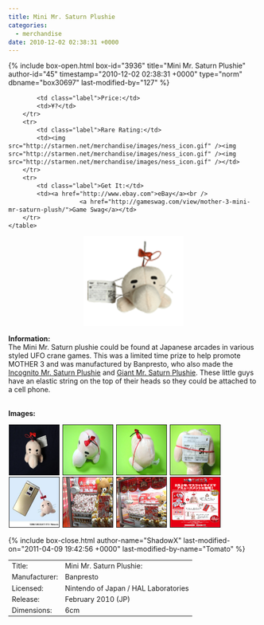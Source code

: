 ```yaml
---
title: Mini Mr. Saturn Plushie
categories:
  - merchandise
date: 2010-12-02 02:38:31 +0000
---
```

{% include box-open.html box-id="3936" title="Mini Mr. Saturn Plushie" author-id="45" timestamp="2010-12-02 02:38:31 +0000" type="norm" dbname="box30697" last-modified-by="127" %}
<div class="gameinfo">
	<table>
		<tr>
			<td class="label">Title:</td>
			<td>Mini Mr. Saturn Plushie:</td>
		</tr>
		<tr>
			<td class="label">Manufacturer:</td>
			<td>Banpresto</td>
		</tr>
		<tr>
			<td class="label">Licensed:</td>
			<td>Nintendo of Japan / HAL Laboratories</td>
		</tr>
		<tr>
			<td class="label">Release:</td>
			<td> February 2010 (JP)</td>
		</tr>
		<tr>
			<td class="label">Dimensions:</td>
			<td>6cm</td>
		</tr>
		<tr>

			<td class="label">Price:</td>
			<td>¥?</td>
		</tr>
		<tr>
			<td class="label">Rare Rating:</td>
			<td><img src="http://starmen.net/merchandise/images/ness_icon.gif" /><img src="http://starmen.net/merchandise/images/ness_icon.gif" /><img src="http://starmen.net/merchandise/images/ness_icon.gif" /></td>
		</tr>
		<tr>
			<td class="label">Get It:</td>
			<td><a href="http://www.ebay.com">eBay</a><br />
                        <a href="http://gameswag.com/view/mother-3-mini-mr-saturn-plush/">Game Swag</a></td>
		</tr>
	</table>
</div>



<p>
	<center>
	<img src="/merchandise/images/mms_plushie_title.png" border="0" title="Mini Mr. Saturn Plushie" />
	</center>
</p>

<b>Information:</b>
	<br />
	The Mini Mr. Saturn plushie could be found at Japanese arcades in various styled UFO crane 
	games. This was a limited time prize to help promote MOTHER 3 and was manufactured by Banpresto, who also made the 
	<a href="http://starmen.net/merchandise/misc/imsplushie.php" >Incognito Mr. Saturn Plushie</a> and 
	<a href="http://starmen.net/merchandise/misc/gmsplushie.php" >Giant Mr. Saturn Plushie</a>. These little guys have 
	an elastic string on the top of their heads so they could be attached to a cell phone.
<br /><br />

<b>Images:</b>
	<br />

<a href="/merchandise/images/mms_plusie.jpg" ><img src="/merchandise/images/mms_plushie.jpg" title="Mini Mr. Saturn Plushie" border="1" width="100" height="100" hspace="1" /></a>
<a href="/merchandise/images/mms_plusie_top.jpg" ><img src="/merchandise/images/mms_plushie_top.jpg" title="Mini Mr. Saturn Plushie (Top)" border="1" width="100" height="100" hspace="1" /></a>
<a href="/merchandise/images/mms_plusie_back.jpg" ><img src="/merchandise/images/mms_plushie_back.jpg" title="Mini Mr. Saturn Plushie (Back)" border="1" width="100" height="100" hspace="1" /></a>
<a href="/merchandise/images/mms_plusie_bottom.jpg" ><img src="/merchandise/images/mms_plushie_bottom.jpg" title="Mini Mr. Saturn Plushie (Bottom)" border="1" width="100" height="100" hspace="1" /></a>
<a href="/merchandise/images/mms_plusie_cell.jpg" ><img src="/merchandise/images/mms_plushie_cell.jpg" title="Mini Mr. Saturn Plushie (Cell)" border="1" width="100" height="100" hspace="1" /></a>
<a href="/merchandise/images/mms_plusie_crane1.jpg" ><img src="/merchandise/images/mms_plushie_crane1.jpg" title="Crane Game" border="1" width="100" height="100" hspace="1" /></a>
<a href="/merchandise/images/mms_plusie_crane2.jpg" ><img src="/merchandise/images/mms_plushie_crane2.jpg" title="Crane Game" border="1" width="100" height="100" hspace="1" /></a>
<a href="/merchandise/images/mms_plusie_website.jpg" ><img src="/merchandise/images/mms_plushie_website.jpg" title="Website" border="1" width="100" height="100" hspace="1" /></a>

{% include box-close.html author-name="ShadowX" last-modified-on="2011-04-09 19:42:56 +0000" last-modified-by-name="Tomato" %}
